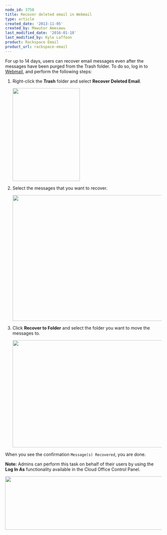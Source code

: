```yaml
---
node_id: 3758
title: Recover deleted email in Webmail
type: article
created_date: '2013-11-05'
created_by: Mawutor Amesawu
last_modified_date: '2016-01-18'
last_modified_by: Kyle Laffoon
product: Rackspace Email
product_url: rackspace-email
---
```


For up to 14 days, users can recover email messages even after the messages have been purged from the Trash folder. To do so, log in to [Webmail](https://apps.rackspace.com), and perform the following steps:

1. Right-click the **Trash** folder and select **Recover Deleted Email**.

    <img src="https://8026b2e3760e2433679c-fffceaebb8c6ee053c935e8915a3fbe7.ssl.cf2.rackcdn.com/field/image/RecoverDeleted_1.png" width="216" height="299" />

2. Select the messages that you want to recover.

    <img src="https://8026b2e3760e2433679c-fffceaebb8c6ee053c935e8915a3fbe7.ssl.cf2.rackcdn.com/field/image/RecoverDeleted_2.png" width="638" height="405" />

3. Click **Recover to Folder** and select the folder you want to move the messages to.

    <img src="https://8026b2e3760e2433679c-fffceaebb8c6ee053c935e8915a3fbe7.ssl.cf2.rackcdn.com/field/image/RecoverDeleted_3.png" width="631" height="345" />

When you see the confirmation `Message(s) Recovered`, you are done.

**Note:** Admins can perform this task on behalf of their users by using the **Log In As**
functionality available in the Cloud Office Control Panel.

<img src="https://8026b2e3760e2433679c-fffceaebb8c6ee053c935e8915a3fbe7.ssl.cf2.rackcdn.com/field/image/recoverdeleted_4.png" width="704" height="172" />
